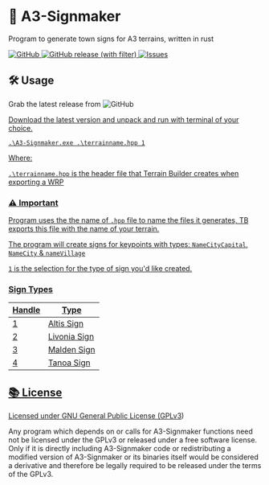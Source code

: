 # 🚧 A3-Signmaker
Program to generate town signs for A3 terrains, written in rust

<p align="left">
  <a href="https://www.gnu.org/licenses/gpl-3.0.en.html#license-text">
    <img alt="GitHub" src="https://img.shields.io/github/license/TheCodeNugget/A3-Signmaker?style=for-the-badge&logo=gitbook&logoColor=D9E0EE&labelColor=302D41&color=f38ba8">
  <a href="https://github.com/TheCodeNugget/Signmaker/releases/latest">
	  <img alt="GitHub release (with filter)" src="https://img.shields.io/github/v/release/TheCodeNugget/A3-Signmaker?style=for-the-badge&logo=github&color=F2CDCD&logoColor=D9E0EE&labelColor=302D41">
  <a href="https://github.com/TheCodeNugget/A3-Signmaker/issues">
	  <img alt="Issues" src="https://img.shields.io/github/issues/TheCodeNugget/A3-Signmaker?style=for-the-badge&logo=gitbook&logoColor=D9E0EE&labelColor=302D41&color=B5E8E0"></a>
</p>

## :hammer_and_wrench: Usage
Grab the latest release from 
<img alt="GitHub" src="https://img.shields.io/github/license/TheCodeNugget/A3-Signmaker?style=for-the-badge&logo=gitbook&logoColor=D9E0EE&labelColor=302D41&color=f38ba8">
  <a href="https://github.com/TheCodeNugget/Signmaker/releases/latest">
  
Download the latest version and unpack and run with terminal of your choice.

```console
.\A3-Signmaker.exe .\terrainname.hpp 1
```
Where:

`.\terrainname.hpp` is the header file that Terrain Builder creates when exporting a WRP

### :warning: Important
Program uses the the name of `.hpp` file to name the files it generates, TB exports this file with the name of your terrain.

The program will create signs for keypoints with types: `NameCityCapital`, `NameCity` & `nameVillage`

`1` is the selection for the type of sign you'd like created.

### Sign Types
Handle  | Type    
--------|--------------
1       | Altis Sign
2       | Livonia Sign
3       | Malden Sign
4       | Tanoa Sign

## :books: License
Licensed under GNU General Public License ([GPLv3](LICENSE.md))

Any program which depends on or calls for A3-Signmaker functions need not be licensed under the GPLv3 or released under a free software license. Only if it is directly including A3-Signmaker code or redistributing a modified version of A3-Signmaker or its binaries itself would be considered a derivative and therefore be legally required to be released under the terms of the GPLv3.
